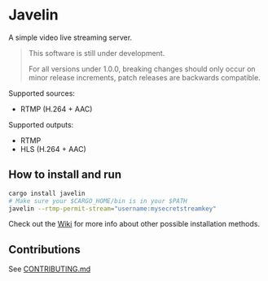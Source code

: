 # Javelin

A simple video live streaming server.

> This software is still under development.
>
> For all versions under 1.0.0, breaking changes should only occur
> on minor release increments, patch releases are backwards compatible.

Supported sources:
- RTMP (H.264 + AAC)

Supported outputs:
- RTMP
- HLS (H.264 + AAC)


## How to install and run

```sh
cargo install javelin
# Make sure your $CARGO_HOME/bin is in your $PATH
javelin --rtmp-permit-stream="username:mysecretstreamkey"
```

Check out the [Wiki][wiki_installation] for more info about other possible installation methods.


## Contributions

See [CONTRIBUTING.md]


<!-- links -->

[wiki_installation]: https://gitlab.com/valeth/javelin/wikis/installation
[CONTRIBUTING.md]: CONTRIBUTING.md
